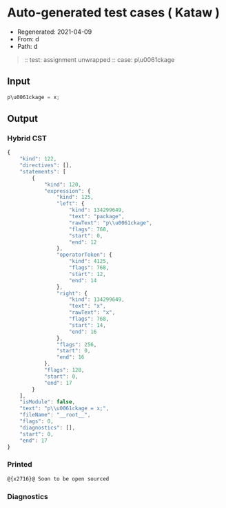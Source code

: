 # Auto-generated test cases ( Kataw )
- Regenerated: 2021-04-09
- From: d
- Path: d
> :: test: assignment unwrapped
> :: case: p\u0061ckage
## Input

`````js
p\u0061ckage = x;
`````

## Output

### Hybrid CST

```javascript
{
    "kind": 122,
    "directives": [],
    "statements": [
        {
            "kind": 120,
            "expression": {
                "kind": 125,
                "left": {
                    "kind": 134299649,
                    "text": "package",
                    "rawText": "p\\u0061ckage",
                    "flags": 768,
                    "start": 0,
                    "end": 12
                },
                "operatorToken": {
                    "kind": 4125,
                    "flags": 768,
                    "start": 12,
                    "end": 14
                },
                "right": {
                    "kind": 134299649,
                    "text": "x",
                    "rawText": "x",
                    "flags": 768,
                    "start": 14,
                    "end": 16
                },
                "flags": 256,
                "start": 0,
                "end": 16
            },
            "flags": 128,
            "start": 0,
            "end": 17
        }
    ],
    "isModule": false,
    "text": "p\\u0061ckage = x;",
    "fileName": "__root__",
    "flags": 0,
    "diagnostics": [],
    "start": 0,
    "end": 17
}
```

### Printed

```javascript
@{x2716}@ Soon to be open sourced
```

### Diagnostics

```javascript

```

